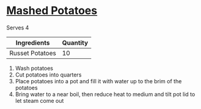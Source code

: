 # [Mashed Potatoes](http://benjaminklassen.com)

Serves 4

|Ingredients|Quantity|
|----|----|
|Russet Potatoes|10|

1. Wash potatoes
2. Cut potatoes into quarters
3. Place potatoes into a pot and fill it with water up to the brim of the potatoes
4. Bring water to a near boil, then reduce heat to medium and tilt pot lid to let steam come out
